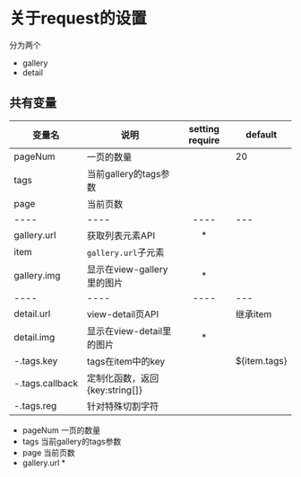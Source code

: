# 关于request的设置
分为两个
- gallery
- detail

## 共有变量
| 变量名          | 说明                           | setting require | default      |
| --------------- | ------------------------------ | :-------------: | ------------ |
| pageNum         | 一页的数量                     |                 | 20           |
| tags            | 当前gallery的tags参数          |                 |              |
| page            | 当前页数                       |                 |              |
| ----            | ----                           |      ----       | ---          |
| gallery.url     | 获取列表元素API                |        *        |              |
| item            | `gallery.url`子元素            |                 |              |
| gallery.img     | 显示在view-gallery里的图片     |        *        |              |
| ----            | ----                           |      ----       | ---          |
| detail.url      | view-detail页API               |                 | 继承item     |
| detail.img      | 显示在view-detail里的图片      |        *        |              |
| -.tags.key      | tags在item中的key              |                 | ${item.tags} |
| -.tags.callback | 定制化函数，返回{key:string[]} |                 |              |
| -.tags.reg      | 针对特殊切割字符               |                 |              |



- pageNum   一页的数量
- tags      当前gallery的tags参数
- page      当前页数
- gallery.url   *   